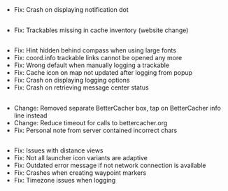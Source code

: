 ##
- Fix: Crash on displaying notification dot

##
- Fix: Trackables missing in cache inventory (website change)

##
- Fix: Hint hidden behind compass when using large fonts
- Fix: coord.info trackable links cannot be opened any more
- Fix: Wrong default when manually logging a trackable
- Fix: Cache icon on map not updated after logging from popup
- Fix: Crash on displaying logging options
- Fix: Crash on retrieving message center status

##
- Change: Removed separate BetterCacher box, tap on BetterCacher info line instead
- Change: Reduce timeout for calls to bettercacher.org
- Fix: Personal note from server contained incorrect chars

##
- Fix: Issues with distance views
- Fix: Not all launcher icon variants are adaptive
- Fix: Outdated error message if not network connection is available
- Fix: Crashes when creating waypoint markers
- Fix: Timezone issues when logging
